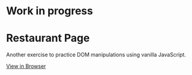 # Work in progress

# Restaurant Page

Another exercise to practice DOM manipulations using vanilla JavaScript.

[View in Browser](https://bunnythelifeguard.github.io/restaurant-page/)
